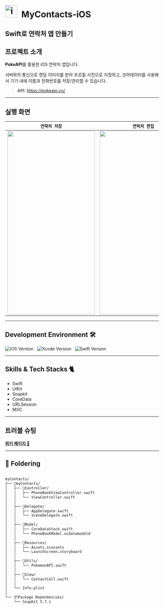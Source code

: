 # <img width="40" height="40" alt="icon-ios-20x20@2x" src="https://github.com/user-attachments/assets/2a48c534-07de-4a16-926e-a4318b0a602d" />&nbsp; MyContacts-iOS

## Swift로 연락처 앱 만들기

## 프로젝트 소개

**PokeAPI**를 활용한 iOS 연락처 앱입니다.

서버와의 통신으로 랜덤 이미지를 받아 프로필 사진으로 지정하고, 코어데이터를 사용해서 기기 내에 이름과 전화번호를 저장/관리할 수 있습니다.

>**API**: https://pokeapi.co/

---
## 실행 화면

|`연락처 저장`|`연락처 편집`|`연락처 삭제`|
|-------|-------|-------|
|<img src="https://github.com/user-attachments/assets/00bff053-2dcf-474b-9b21-ec2ad2f9152a" width="286" height="600">|<img src="https://github.com/user-attachments/assets/92aeb1cf-a5bd-46d4-b361-1f0e85f9317b" width="286" height="600">|<img src="https://github.com/user-attachments/assets/7a728443-777a-4dd6-beb0-494166bbe017" width="286" height="600">|

---
## Development Environment 🛠 

![iOS Version](https://img.shields.io/badge/iOS-18.5-lightgrey.svg?style=for-the-badge&logo=apple&logoColor=white)&nbsp;&nbsp;&nbsp;![Xcode Version](https://img.shields.io/badge/Xcode-16.4-blue.svg?style=for-the-badge&logo=xcode&logoColor=white)&nbsp;&nbsp;&nbsp;![Swift Version](https://img.shields.io/badge/Swift-6.1.2-orange.svg?style=for-the-badge&logo=swift&logoColor=white)


---
## Skills & Tech Stacks 🐈  
- Swift
- UIKit
- Snapkit
- CoreData
- URLSession
- MVC

---
## 트러블 슈팅

[**위키 페이지 💬**](https://github.com/hemssy/MyContacts-iOS/wiki/트러블슈팅)

---
## 📂 Foldering
```bash

myContacts/
├── 📁myContacts/
│   ├── 📁Controller/
│   │   ├── PhoneBookViewController.swift
│   │   └── ViewController.swift
│   │
│   ├── 📁Delegate/
│   │   ├── AppDelegate.swift
│   │   └── SceneDelegate.swift
│   │
│   ├── 📁Model/
│   │   ├── CoreDataStack.swift
│   │   └── PhoneBookModel.xcdatamodeld
│   │
│   ├── 📁Resources/
│   │   ├── Assets.xcassets
│   │   └── LaunchScreen.storyboard
│   │
│   ├── 📁Utils/
│   │   └── PokemonAPI.swift
│   │
│   ├── 📁View/
│   │   └── ContactCell.swift
│   │
│   └── Info.plist
│
└── 📦Package Dependencies/
    └── SnapKit 5.7.1


